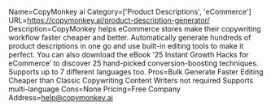 Name=CopyMonkey ai
Category=['Product Descriptions', 'eCommerce']
URL=https://copymonkey.ai/product-description-generator/
Description=CopyMonkey helps eCommerce stores make their copywriting workflow faster cheaper and better. Automatically generate hundreds of product descriptions in one go and use built-in editing tools to make it perfect. You can also download the eBook ‘25 Instant Growth Hacks for eCommerce’ to discover 25 hand-picked conversion-boosting techniques. Supports up to 7 different languages too.
Pros=Bulk Generate Faster Editing Cheaper than Classic Copywriting Content Writers not required Supports multi-language
Cons=None
Pricing=Free
Company Address=help@copymonkey.ai
